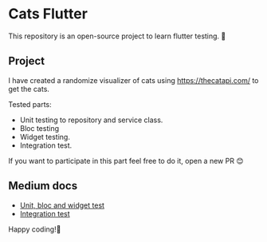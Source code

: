# Cats Flutter

This repository is an open-source project to learn flutter testing. 🧪

## Project

I have created a randomize visualizer of cats using https://thecatapi.com/ to get the cats.

Tested parts:

- Unit testing to repository and service class.
- Bloc testing 
- Widget testing.
- Integration test.


If you want to participate in this part feel free to do it, open a new PR 😊

## Medium docs

- [Unit, bloc and widget test](https://medium.com/@ana.polo.sanchez1991/how-can-i-start-with-flutter-testing-part-one-a51aaefdb6a2)
- [Integration test](https://medium.com/flutter-community/test-integration-with-flutter-part-one-401008eab5c7)

Happy coding!💙
